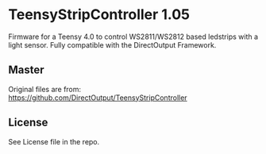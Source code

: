 TeensyStripController 1.05
==========================

Firmware for a Teensy 4.0 to control WS2811/WS2812 based ledstrips with a light sensor. Fully compatible with the DirectOutput Framework.

Master
------
Original files are from: https://github.com/DirectOutput/TeensyStripController

License
-------
See License file in the repo.
